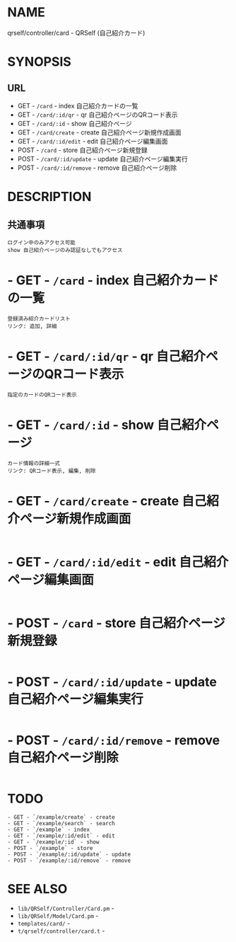 # NAME

qrself/controller/card - QRSelf (自己紹介カード)

# SYNOPSIS

## URL

- GET - `/card` - index 自己紹介カードの一覧
- GET - `/card/:id/qr` - qr 自己紹介ページのQRコード表示
- GET - `/card/:id` - show 自己紹介ページ
- GET - `/card/create` - create 自己紹介ページ新規作成画面
- GET - `/card/:id/edit` - edit 自己紹介ページ編集画面
- POST - `/card` - store 自己紹介ページ新規登録
- POST - `/card/:id/update` - update 自己紹介ページ編集実行
- POST - `/card/:id/remove` - remove 自己紹介ページ削除

# DESCRIPTION

## 共通事項

```
ログイン中のみアクセス可能
show 自己紹介ページのみ認証なしでもアクセス
```

# - GET - `/card` - index 自己紹介カードの一覧

```
登録済み紹介カードリスト
リンク: 追加, 詳細
```

# - GET - `/card/:id/qr` - qr 自己紹介ページのQRコード表示

```
指定のカードのQRコード表示
```

# - GET - `/card/:id` - show 自己紹介ページ

```
カード情報の詳細一式
リンク: QRコード表示, 編集, 削除
```

# - GET - `/card/create` - create 自己紹介ページ新規作成画面

```
```

# - GET - `/card/:id/edit` - edit 自己紹介ページ編集画面

```
```

# - POST - `/card` - store 自己紹介ページ新規登録

```
```

# - POST - `/card/:id/update` - update 自己紹介ページ編集実行

```
```

# - POST - `/card/:id/remove` - remove 自己紹介ページ削除

```
```


# TODO

```
- GET - `/example/create` - create
- GET - `/example/search` - search
- GET - `/example` - index
- GET - `/example/:id/edit` - edit
- GET - `/example/:id` - show
- POST - `/example` - store
- POST - `/example/:id/update` - update
- POST - `/example/:id/remove` - remove
```

# SEE ALSO

- `lib/QRSelf/Controller/Card.pm` -
- `lib/QRSelf/Model/Card.pm` -
- `templates/card/` -
- `t/qrself/controller/card.t` -
